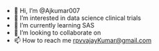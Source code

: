 - 👋 Hi, I’m @Ajkumar007
- 👀 I’m interested in data science clinical trials 
- 🌱 I’m currently learning SAS
- 💞️ I’m looking to collaborate on 
- 📫 How to reach me rpvvajayKumar@gmail.com 

<!---
Ajkumar007/Ajkumar007 is a ✨ special ✨ repository because its `README.md` (this file) appears on your GitHub profile.
You can click the Preview link to take a look at your changes.
--->
